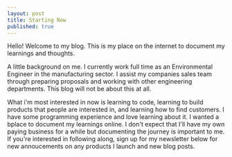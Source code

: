 ```yaml
---
layout: post
title: Starting Now
published: true
---
```


<p>Hello! Welcome to my blog. This is my place on the internet to document my learnings and thoughts.
</p>

<p>A little background on me. I currently work full time as an Environmental Engineer in the manufacturing sector. I assist my companies sales team through preparing proposals and working with other engineering departments. This blog will not be about this at all.</p>

<p>What i'm most interested in now is learning to code, learning to build products that people are interested in, and learning how to find customers. I have some programming experience and love learning about it. I wanted a bplace to document my learnings online. I don't expect that I'll have my own paying business for a while but documenting the journey is important to me. If you're interested in following along, sign up for my newsletter below for new annoucements on any products I launch and new blog posts.</p>



